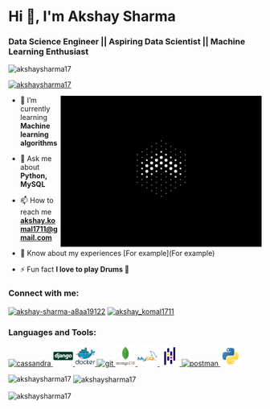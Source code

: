 <h1 align="left">Hi 👋, I'm Akshay Sharma</h1>
<h3 align="left">Data Science Engineer || Aspiring Data Scientist || Machine Learning Enthusiast</h3>

<p align="left"> <img src="https://komarev.com/ghpvc/?username=akshaysharma17&label=Profile%20views&color=0e75b6&style=flat" alt="akshaysharma17" /> </p>


<p align="left"> <a href="https://github.com/ryo-ma/github-profile-trophy"><img src="https://github-profile-trophy.vercel.app/?username=akshaysharma17" alt="akshaysharma17" /></a> </p>


<img align="right" alt="Coding" width="400" src="https://github.com/Akshaysharma17/Akshaysharma17/blob/main/68620cbb147f932a1588812aa384fd18.gif">

- 🌱 I’m currently learning **Machine learning algorithms**

- 💬 Ask me about **Python, MySQL**

- 📫 How to reach me **akshay.komal1711@gmail.com**

- 📄 Know about my experiences [For example](For example)

- ⚡ Fun fact **I love to play Drums 🥁**

<h3 align="left">Connect with me:</h3>
<p align="left">
<a href="https://linkedin.com/in/akshay-sharma-a8aa19122" target="blank"><img align="center" src="https://raw.githubusercontent.com/rahuldkjain/github-profile-readme-generator/master/src/images/icons/Social/linked-in-alt.svg" alt="akshay-sharma-a8aa19122" height="30" width="40" /></a>
<a href="https://www.hackerrank.com/akshay_komal1711" target="blank"><img align="center" src="https://raw.githubusercontent.com/rahuldkjain/github-profile-readme-generator/master/src/images/icons/Social/hackerrank.svg" alt="akshay_komal1711" height="30" width="40" /></a>
</p>

<h3 align="left">Languages and Tools:</h3>
<p align="left"> <a href="https://cassandra.apache.org/" target="_blank" rel="noreferrer"> <img src="https://www.vectorlogo.zone/logos/apache_cassandra/apache_cassandra-icon.svg" alt="cassandra" width="40" height="40"/> </a> <a href="https://www.djangoproject.com/" target="_blank" rel="noreferrer"> <img src="https://raw.githubusercontent.com/devicons/devicon/master/icons/django/django-original.svg" alt="django" width="40" height="40"/> </a> <a href="https://www.docker.com/" target="_blank" rel="noreferrer"> <img src="https://raw.githubusercontent.com/devicons/devicon/master/icons/docker/docker-original-wordmark.svg" alt="docker" width="40" height="40"/> </a> <a href="https://git-scm.com/" target="_blank" rel="noreferrer"> <img src="https://www.vectorlogo.zone/logos/git-scm/git-scm-icon.svg" alt="git" width="40" height="40"/> </a> <a href="https://www.mongodb.com/" target="_blank" rel="noreferrer"> <img src="https://raw.githubusercontent.com/devicons/devicon/master/icons/mongodb/mongodb-original-wordmark.svg" alt="mongodb" width="40" height="40"/> </a> <a href="https://www.mysql.com/" target="_blank" rel="noreferrer"> <img src="https://raw.githubusercontent.com/devicons/devicon/master/icons/mysql/mysql-original-wordmark.svg" alt="mysql" width="40" height="40"/> </a> <a href="https://pandas.pydata.org/" target="_blank" rel="noreferrer"> <img src="https://raw.githubusercontent.com/devicons/devicon/2ae2a900d2f041da66e950e4d48052658d850630/icons/pandas/pandas-original.svg" alt="pandas" width="40" height="40"/> </a> <a href="https://postman.com" target="_blank" rel="noreferrer"> <img src="https://www.vectorlogo.zone/logos/getpostman/getpostman-icon.svg" alt="postman" width="40" height="40"/> </a> <a href="https://www.python.org" target="_blank" rel="noreferrer"> <img src="https://raw.githubusercontent.com/devicons/devicon/master/icons/python/python-original.svg" alt="python" width="40" height="40"/> </a> </p>

<p><img align="left" src="https://github-readme-stats.vercel.app/api/top-langs?username=akshaysharma17&show_icons=true&locale=en&layout=compact" alt="akshaysharma17" /></p>

<p>&nbsp;<img align="center" src="https://github-readme-stats.vercel.app/api?username=akshaysharma17&show_icons=true&locale=en" alt="akshaysharma17" /></p>

<p><img align="center" src="https://github-readme-streak-stats.herokuapp.com/?user=akshaysharma17&" alt="akshaysharma17" /></p>
